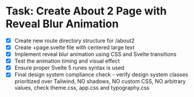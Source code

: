 # Task: Create About 2 Page with Reveal Blur Animation

- [x] Create new route directory structure for /about2
- [x] Create +page.svelte file with centered large text
- [x] Implement reveal blur animation using CSS and Svelte transitions
- [x] Test the animation timing and visual effect
- [x] Ensure proper Svelte 5 runes syntax is used
- [x] Final design system compliance check - verify design system classes prioritized over Tailwind, NO shadows, NO custom CSS, NO arbitrary values, check theme.css, app.css and typography.css